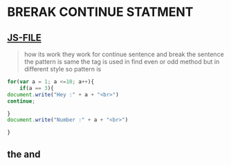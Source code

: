 # BRERAK CONTINUE STATMENT
[JS-FILE](../js/29-Break-continue-statment.js)
---
>how its work they work for continue sentence and break the sentence the pattern is same the tag is used in find even or odd method but in different style so pattern is

```JAVASCRIPT
for(var a = 1; a <=10; a++){
    if(a == 3){
document.write("Hey :" + a + "<br>")
continue;

}
document.write("Number :" + a + "<br>")

}

```
## the and